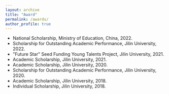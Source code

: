 ```yaml
---
layout: archive
title: "Award"
permalink: /awards/
author_profile: true
---
```


<ul>
<li> National Scholarship, Ministry of Education, China, 2022. <br /></li>
<li> Scholarship for Outstanding Academic Performance, Jilin University, 2022. <br /></li>
<li> "Future Star" Seed Funding Young Talents Project, Jilin University, 2021. <br /></li>
<li> Academic Scholarship, Jilin University, 2021. <br /></li>
<li> Academic Scholarship, Jilin University, 2020. <br /></li>
<li> Scholarship for Outstanding Academic Performance, Jilin University, 2020. <br /></li>
<li> Academic Scholarship, Jilin University, 2018. <br /></li>
<li> Individual Scholarship, Jilin University, 2018. <br /></li>
</ul>
